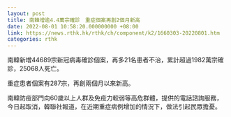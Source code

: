 ```yaml
---
layout: post
title: 南韓增逾4.4萬宗確診　重症個案再創2個月新高
date: 2022-08-01 10:58:20.000000000 +08:00
link: https://news.rthk.hk/rthk/ch/component/k2/1660303-20220801.htm
categories: rthk
---
```


南韓新增44689宗新冠病毒確診個案，再多21名患者不治，累計超過1982萬宗確診，25068人死亡。

重症患者個案有287宗，再創兩個月以來新高。

南韓防疫部門向60歲以上人群及免疫力較弱等高危群體，提供的電話諮詢服務，今日起取消，韓聯社報道，在近期重症病例增加的情況下，做法引起民眾擔憂。
